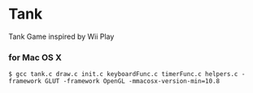 # Tank
Tank Game inspired by Wii Play
### for Mac OS X
`$ gcc tank.c draw.c init.c keyboardFunc.c timerFunc.c helpers.c -framework GLUT -framework OpenGL -mmacosx-version-min=10.8`
